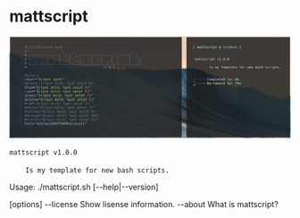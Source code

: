 # mattscript

![appleseed](mattscript.png)

    mattscript v1.0.0

        Is my template for new bash scripts.

Usage: ./mattscript.sh [--help|--version]

[options]
        --license       Show lisense information.
        --about         What is mattscript?
